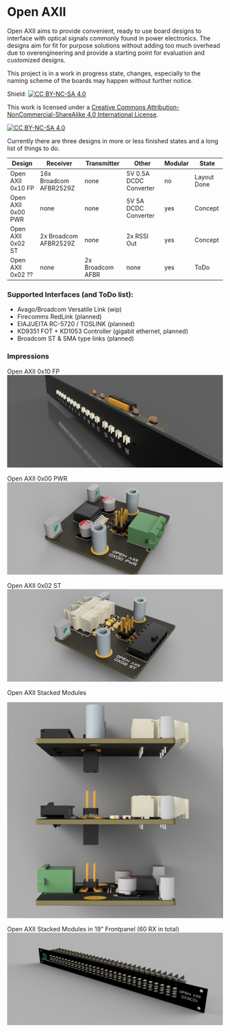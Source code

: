 # Open AXII
 Open AXII aims to provide convenient, ready to use board designs to interface with optical signals commonly found in power electronics.
 The designs aim for fit for purpose solutions without adding too much overhead due to overengineering and provide a starting point for evaluation and customized designs.
 
 This project is in a work in progress state, changes, especially to the naming scheme of the boards may happen without further notice.

Shield: [![CC BY-NC-SA 4.0][cc-by-nc-sa-shield]][cc-by-nc-sa]

This work is licensed under a
[Creative Commons Attribution-NonCommercial-ShareAlike 4.0 International License][cc-by-nc-sa].

[![CC BY-NC-SA 4.0][cc-by-nc-sa-image]][cc-by-nc-sa]

[cc-by-nc-sa]: http://creativecommons.org/licenses/by-nc-sa/4.0/
[cc-by-nc-sa-image]: https://licensebuttons.net/l/by-nc-sa/4.0/88x31.png
[cc-by-nc-sa-shield]: https://img.shields.io/badge/License-CC%20BY--NC--SA%204.0-lightgrey.svg

Currently there are three designs in more or less finished states and a long list of things to do.

| Design             | Receiver                | Transmitter  | Other                  | Modular | State |
| ------------------ | ----------------------- |------------- | ---------------------- | ------- | ----- |
| Open AXII 0x10 FP  | 16x Broadcom AFBR2529Z  | none         | 5V 0.5A DCDC Converter | no      | Layout Done |
| Open AXII 0x00 PWR | none                    | none         | 5V 5A DCDC Converter   | yes     | Concept |
| Open AXII 0x02 ST  | 2x Broadcom AFBR2529Z   | none         | 2x RSSI Out            | yes     | Concept |
| Open AXII 0x02 ??  | none                    | 2x Broadcom AFBR | none               | yes     | ToDo |

### Supported Interfaces (and ToDo list):
- Avago/Broadcom Versatile Link (wip)
- Firecomms RedLink (planned)
- EIAJ/JEITA RC-5720 / TOSLINK (planned)
- KD9351 FOT + KD1053 Controller (gigabit ethernet, planned)
- Broadcom ST & SMA type links (planned)

### Impressions

Open AXII 0x10 FP
![Open AXII 0x10 FP](Broadcom%20Versatile%20Link/0x10%20FP/renderings/Assembly%20v3.png)

Open AXII 0x00 PWR
![Open AXII 0x00 PWR](Broadcom%20Versatile%20Link/0x00%20PWR/renderings/Combined%20v3.png)

Open AXII 0x02 ST
![Open AXII 0x02 ST](Broadcom%20Versatile%20Link/0x02%20ST/renderings/PCB%20v3.png)

Open AXII Stacked Modules

![Open AXII 0x02 ST](Broadcom%20Versatile%20Link/systems/Assembly%20v45.png)

Open AXII Stacked Modules in 19" Frontpanel (60 RX in total)
![Open AXII 0x02 ST](Broadcom%20Versatile%20Link/systems/0x3C01.png)
